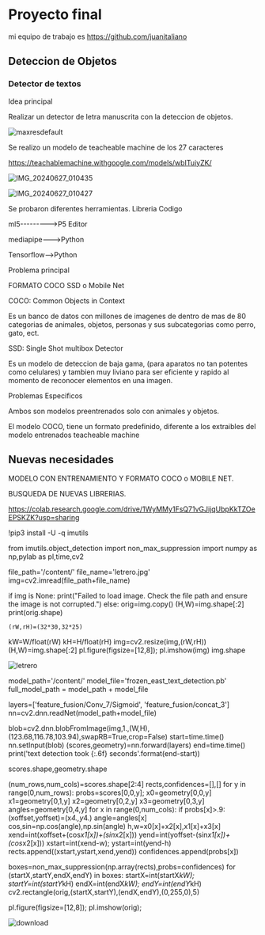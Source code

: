 # Proyecto final

mi equipo de trabajo es <https://github.com/juanitaliano>

## Deteccion de Objetos

### Detector de textos

Idea principal

Realizar un detector de letra manuscrita con la deteccion de objetos.

![maxresdefault](https://github.com/BenjaIeg/audiv027-2024-1/assets/128185999/1570d16d-fd7b-4fba-b485-41d7646eaf10)


Se realizo un modelo de teacheable machine de los 27 caracteres

https://teachablemachine.withgoogle.com/models/wbITuiyZK/

![IMG_20240627_010435](https://github.com/BenjaIeg/audiv027-2024-1/assets/128185999/73e1eee1-479e-4a3a-a005-7e1b031b0fa3)

![IMG_20240627_010427](https://github.com/BenjaIeg/audiv027-2024-1/assets/128185999/be4d0de6-1d01-4210-b853-903d7f3468e5)


Se probaron diferentes herramientas.
Libreria     Codigo

ml5--------->P5 Editor

mediapipe--->Python

Tensorflow-->Python

Problema principal

FORMATO COCO SSD o Mobile Net

COCO: Common Objects in Context

Es un banco de datos con millones de imagenes de dentro de mas de 80 categorias de animales, objetos, personas y sus subcategorias como perro, gato, ect.

SSD: Single Shot multibox Detector

Es un modelo de deteccion de baja gama, (para aparatos no tan potentes como celulares) y tambien muy liviano para ser eficiente y rapido al momento de reconocer elementos en una imagen.

Problemas Especificos

Ambos son modelos preentrenados solo con animales y objetos.

El modelo COCO, tiene un formato predefinido, diferente a los extraibles del modelo entrenados teacheable machine

## Nuevas necesidades

MODELO CON ENTRENAMIENTO Y FORMATO COCO o MOBILE NET.

BUSQUEDA DE NUEVAS LIBRERIAS.



https://colab.research.google.com/drive/1WyMMy1FsQ71vGJijqUbpKkTZOeEPSKZK?usp=sharing

!pip3 install -U -q imutils

from imutils.object_detection import non_max_suppression
import numpy as np,pylab as pl,time,cv2

file_path='/content/'
file_name='letrero.jpg'
img=cv2.imread(file_path+file_name)

if img is None:
    print("Failed to load image. Check the file path and ensure the image is not corrupted.")
else:
    orig=img.copy()
    (H,W)=img.shape[:2]
    print(orig.shape)

    (rW,rH)=(32*30,32*25)
kW=W/float(rW)
kH=H/float(rH)
img=cv2.resize(img,(rW,rH))
(H,W)=img.shape[:2]
pl.figure(figsize=[12,8]); pl.imshow(img)
img.shape

![letrero](https://github.com/BenjaIeg/audiv027-2024-1/assets/128185999/aae9738f-70cc-4920-ab2b-44c6dcefd097)

model_path='/content/'
model_file='frozen_east_text_detection.pb'
full_model_path = model_path + model_file

layers=['feature_fusion/Conv_7/Sigmoid',
	        'feature_fusion/concat_3']
nn=cv2.dnn.readNet(model_path+model_file)


blob=cv2.dnn.blobFromImage(img,1.,(W,H),
	(123.68,116.78,103.94),swapRB=True,crop=False)
start=time.time()
nn.setInput(blob)
(scores,geometry)=nn.forward(layers)
end=time.time()
print('text detection took {:.6f} seconds'.format(end-start))

scores.shape,geometry.shape

(num_rows,num_cols)=scores.shape[2:4]
rects,confidences=[],[]
for y in range(0,num_rows):
    probs=scores[0,0,y];
    x0=geometry[0,0,y]
    x1=geometry[0,1,y]
    x2=geometry[0,2,y]
    x3=geometry[0,3,y]
    angles=geometry[0,4,y]
    for x in range(0,num_cols):
        if probs[x]>.9:
            (xoffset,yoffset)=(x*4.,y*4.)
            angle=angles[x]
            cos,sin=np.cos(angle),np.sin(angle)
            h,w=x0[x]+x2[x],x1[x]+x3[x]
            xend=int(xoffset+(cos*x1[x])+(sin*x2[x]))
            yend=int(yoffset-(sin*x1[x])+(cos*x2[x]))
            xstart=int(xend-w); ystart=int(yend-h)
            rects.append((xstart,ystart,xend,yend))
            confidences.append(probs[x])

boxes=non_max_suppression(np.array(rects),probs=confidences)
for (startX,startY,endX,endY) in boxes:
    startX=int(startX*kW); startY=int(startY*kH)
    endX=int(endX*kW); endY=int(endY*kH)
    cv2.rectangle(orig,(startX,startY),(endX,endY),(0,255,0),5)

pl.figure(figsize=[12,8]); pl.imshow(orig);


![download](https://github.com/BenjaIeg/audiv027-2024-1/assets/128185999/9f31d300-8973-4a6b-a82b-1fdb2d98d5c5)

